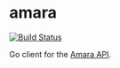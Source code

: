 # amara

[![Build Status](https://travis-ci.org/nytimes/amara.svg?branch=master)](https://travis-ci.org/nytimes/amara)

Go client for the [Amara API](https://amara.readthedocs.io/en/latest/api.html).
